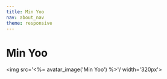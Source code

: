 ```yaml
---
title: Min Yoo
nav: about_nav
theme: responsive
---
```

# Min Yoo

<img src='<%= avatar_image('Min Yoo') %>'/ width='320px'>
<br/>
<br/>

